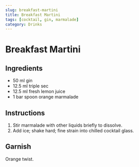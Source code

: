 ```yaml
---
slug: breakfast-martini
title: Breakfast Martini
tags: [cocktail, gin, marmalade]
category: Drinks
---
```


# Breakfast Martini

## Ingredients

- 50 ml gin
- 12.5 ml triple sec
- 12.5 ml fresh lemon juice
- 1 bar spoon orange marmalade

## Instructions

1. Stir marmalade with other liquids briefly to dissolve.
2. Add ice; shake hard; fine strain into chilled cocktail glass.

## Garnish

Orange twist.
